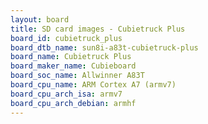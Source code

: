 ```yaml
---
layout: board
title: SD card images - Cubietruck Plus
board_id: cubietruck_plus
board_dtb_name: sun8i-a83t-cubietruck-plus
board_name: Cubietruck Plus
board_maker_name: Cubieboard
board_soc_name: Allwinner A83T
board_cpu_name: ARM Cortex A7 (armv7)
board_cpu_arch_isa: armv7
board_cpu_arch_debian: armhf
---
```

